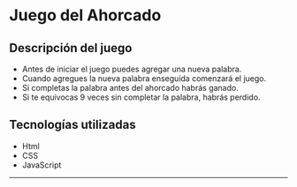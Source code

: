 # Juego del Ahorcado


## Descripción del juego
* Antes de iniciar el juego puedes agregar una nueva palabra.
* Cuando agregues la nueva palabra enseguida comenzará el juego.
* Si completas la palabra antes del ahorcado habrás ganado.
* Si te equivocas 9 veces sin completar la palabra, habrás perdido.

## Tecnologías utilizadas

* Html
* CSS
* JavaScript

---

